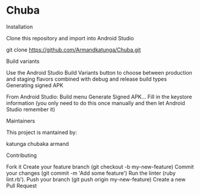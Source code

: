 # Chuba

Installation

Clone this repository and import into Android Studio

git clone https://github.com/Armandkatunga/Chuba.git

Build variants

Use the Android Studio Build Variants button to choose between production and staging flavors combined with debug and release build types Generating signed APK

From Android Studio: Build menu Generate Signed APK... Fill in the keystore information (you only need to do this once manually and then let Android Studio remember it)

Maintainers

This project is mantained by:

katunga chubaka armand

Contributing

Fork it Create your feature branch (git checkout -b my-new-feature) Commit your changes (git commit -m 'Add some feature') Run the linter (ruby lint.rb'). Push your branch (git push origin my-new-feature) Create a new Pull Request
